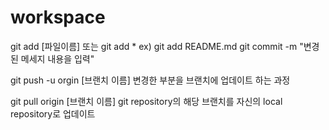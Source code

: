 # workspace


git add [파일이름] 또는 git add * ex) git add README.md
git commit -m "변경된 메세지 내용을 입력"

git push -u orgin [브랜치 이름]
변경한 부분을 브랜치에 업데이트 하는 과정

git pull origin [브랜치 이름]
git repository의 해당 브랜치를 자신의 local repository로 업데이트
